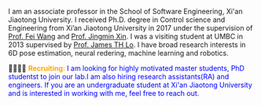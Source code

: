 <span class='anchor' id='about-me'></span>

I am an associate professor in the School of Software Engineering, Xi'an Jiaotong University. I received Ph.D. degree in Control science and Engineering from Xi’an Jiaotong University in 2017 under the supervision of [Prof. Fei Wang](http://www.aiar.xjtu.edu.cn/info/1046/1242.htm) and [Prof. Jingmin Xin](http://gr.xjtu.edu.cn/web/jxin). I was a visiting student at UMBC in 2013 supervised by [Prof. James TH Lo](http://www.math.umbc.edu/~jameslo/). I have broad research interests in 6D pose estimation, neural redering,  machine learning and robotics.


👩‍🎓🧑‍🎓 <span style="color:orange">**Recruiting:**</span> <span style="color:blue"> I am looking for highly motivated master students, PhD studentst to join our lab.I am also hiring research assistants(RA) and engineers. If you are an undergraduate student at Xi'an Jiaotong University and is interested in working with me, feel free to reach out.</span>
